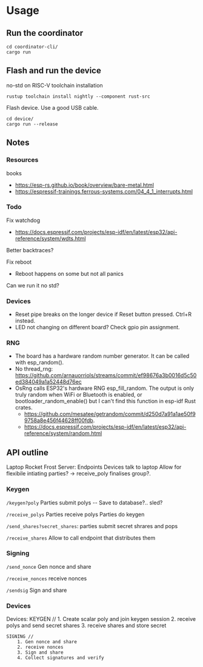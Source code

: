 # Usage

## Run the coordinator

```
cd coordinator-cli/
cargo run
```

## Flash and run the device

no-std on RISC-V toolchain installation

```
rustup toolchain install nightly --component rust-src
```

Flash device. Use a good USB cable.

```
cd device/
cargo run --release
```

## Notes

### Resources

books

- https://esp-rs.github.io/book/overview/bare-metal.html
- https://espressif-trainings.ferrous-systems.com/04_4_1_interrupts.html

### Todo

Fix watchdog

- https://docs.espressif.com/projects/esp-idf/en/latest/esp32/api-reference/system/wdts.html

Better backtraces?

Fix reboot

- Reboot happens on some but not all panics

Can we run it no std?

### Devices

- Reset pipe breaks on the longer device if Reset button pressed. Ctrl+R instead.
- LED not changing on different board? Check gpio pin assignment.

### RNG

- The board has a hardware random number generator. It can be called with esp_random().
- No thread_rng: https://github.com/arnauorriols/streams/commit/ef98676a3b0016d5c50ed384049a1a52448d76ec
- OsRng calls ESP32's hardware RNG esp_fill_random. The output is only truly random when WiFi or Bluetooth is enabled, or bootloader_random_enable() but I can't find this function in esp-idf Rust crates.
  - https://github.com/mesatee/getrandom/commit/d250d7a91a1ae50f99758a8e456f44628ff00fdb.
  - https://docs.espressif.com/projects/esp-idf/en/latest/esp32/api-reference/system/random.html

## API outline

Laptop Rocket Frost Server: Endpoints
Devices talk to laptop
Allow for flexibile intiating parties? -> receive_poly finalises group?.

### Keygen

`/keygen?poly`
Parties submit polys -- Save to database?.. sled?

`/receive_polys`
Parties receive polys
Parties do keygen

`/send_shares?secret_shares`:
parties submit secret shrares and pops

`/receive_shares`
Allow to call endpoint that distributes them

### Signing

`/send_nonce`
Gen nonce and share

`/receive_nonces`
receive nonces

`/sendsig`
Sign and share

### Devices

Devices:
KEYGEN // 1. Create scalar poly and join keygen session 2. receive polys and send secret shares 3. receive shares and store secret

    SIGNING //
        1. Gen nonce and share
        2. receive nonces
        3. Sign and share
        4. Collect signatures and verify

